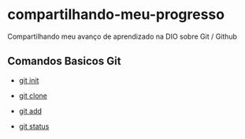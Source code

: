 # compartilhando-meu-progresso
Compartilhando meu avanço de aprendizado na DIO sobre Git / Github

## Comandos Basicos Git

- [git init](git-init.md)
    
- [git clone](git-clone.md)
    
- [git add](git-add.md)

- [git status](git-status.md)

###  
